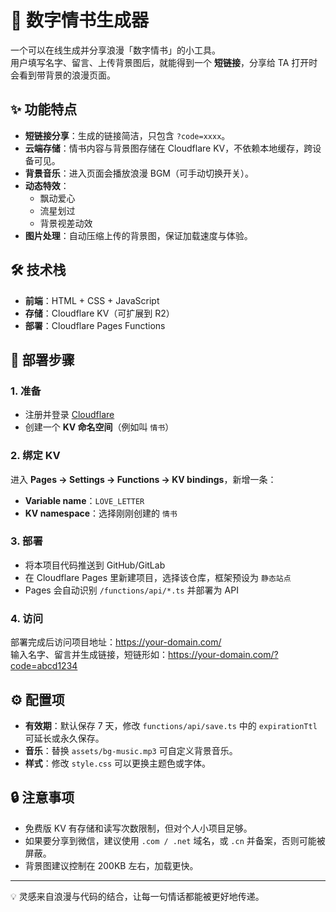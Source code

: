 # 💌 数字情书生成器

一个可以在线生成并分享浪漫「数字情书」的小工具。  
用户填写名字、留言、上传背景图后，就能得到一个 **短链接**，分享给 TA 打开时会看到带背景的浪漫页面。

## ✨ 功能特点
- **短链接分享**：生成的链接简洁，只包含 `?code=xxxx`。
- **云端存储**：情书内容与背景图存储在 Cloudflare KV，不依赖本地缓存，跨设备可见。
- **背景音乐**：进入页面会播放浪漫 BGM（可手动切换开关）。
- **动态特效**：
  - 飘动爱心
  - 流星划过
  - 背景视差动效
- **图片处理**：自动压缩上传的背景图，保证加载速度与体验。

## 🛠 技术栈
- **前端**：HTML + CSS + JavaScript
- **存储**：Cloudflare KV（可扩展到 R2）
- **部署**：Cloudflare Pages Functions


## 🚀 部署步骤

### 1. 准备
- 注册并登录 [Cloudflare](https://www.cloudflare.com/)
- 创建一个 **KV 命名空间**（例如叫 `情书`）

### 2. 绑定 KV
进入 **Pages → Settings → Functions → KV bindings**，新增一条：
- **Variable name**：`LOVE_LETTER`
- **KV namespace**：选择刚刚创建的 `情书`

### 3. 部署
- 将本项目代码推送到 GitHub/GitLab
- 在 Cloudflare Pages 里新建项目，选择该仓库，框架预设为 `静态站点`
- Pages 会自动识别 `/functions/api/*.ts` 并部署为 API

### 4. 访问
部署完成后访问项目地址：https://your-domain.com/  
输入名字、留言并生成链接，短链形如：https://your-domain.com/?code=abcd1234


## ⚙️ 配置项
- **有效期**：默认保存 7 天，修改 `functions/api/save.ts` 中的 `expirationTtl` 可延长或永久保存。
- **音乐**：替换 `assets/bg-music.mp3` 可自定义背景音乐。
- **样式**：修改 `style.css` 可以更换主题色或字体。

## 🔒 注意事项
- 免费版 KV 有存储和读写次数限制，但对个人小项目足够。
- 如果要分享到微信，建议使用 `.com / .net` 域名，或 `.cn` 并备案，否则可能被屏蔽。
- 背景图建议控制在 200KB 左右，加载更快。

---

💡 灵感来自浪漫与代码的结合，让每一句情话都能被更好地传递。
